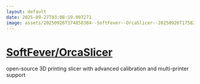 ```yaml
---
layout: default
date: 2025-09-27T03:08:19.097271
image: assets/20250926T174858384--SoftFever--OrcaSlicer--20250926T175820016--cropped.png
---
```


# [SoftFever/OrcaSlicer](https://github.com/SoftFever/OrcaSlicer)

open-source 3D printing slicer with advanced calibration and multi-printer support
